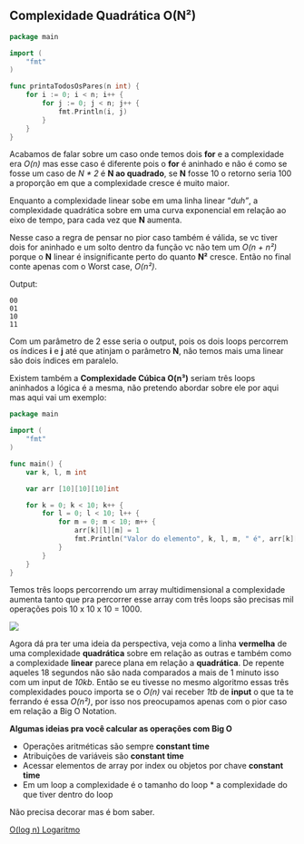 ## Complexidade Quadrática O(N²)

  
```go
package main

import (
	"fmt"
)

func printaTodosOsPares(n int) {
	for i := 0; i < n; i++ {
		for j := 0; j < n; j++ {
			fmt.Println(i, j)
		}
	}
}
``` 

Acabamos de falar sobre um caso onde temos dois **for** e a complexidade era _O(n)_ mas esse caso é diferente pois o **for** é aninhado e não é como se fosse um caso de _N * 2_ é **N ao quadrado**, se **N** fosse 10 o retorno seria 100 a proporção em que a complexidade cresce é muito maior.

Enquanto a complexidade linear sobe em uma linha linear “_duh”_, a complexidade quadrática sobre em uma curva exponencial em relação ao eixo de tempo, para cada vez que **N** aumenta.

Nesse caso a regra de pensar no pior caso também é válida, se vc tiver dois for aninhado e um solto dentro da função vc não tem um _O(n + n²)_ porque o **N** linear é insignificante perto do quanto **N²** cresce. Então no final conte apenas com o Worst case, _O(n²)_.

Output:

``` text
00
01
10
11
```

Com um parâmetro de 2 esse seria o output, pois os dois loops percorrem os índices **i** e **j** até que atinjam o parâmetro **N**, não temos mais uma linear são dois índices em paralelo.

Existem também a **Complexidade Cúbica O(n³)** seriam três loops aninhados a lógica é a mesma, não pretendo abordar sobre ele por aqui mas aqui vai um exemplo:

``` go
package main

import (
	"fmt"
)

func main() {
	var k, l, m int

	var arr [10][10][10]int

	for k = 0; k < 10; k++ {
		for l = 0; l < 10; l++ {
			for m = 0; m < 10; m++ {
				arr[k][l][m] = 1
				fmt.Println("Valor do elemento", k, l, m, " é", arr[k][l][m])
			}
		}
	}
}
```

Temos três loops percorrendo um array multidimensional a complexidade aumenta tanto que pra percorrer esse array com três loops são precisas mil operações pois 10 x 10 x 10 = 1000.

![](https://cdn-images-1.medium.com/max/800/1*14SAgGBfb7QhSF9NNsQ4zg.png)

Agora dá pra ter uma ideia da perspectiva, veja como a linha **vermelha** de uma complexidade **quadrática** sobre em relação as outras e também como a complexidade **linear** parece plana em relação a **quadrática**. De repente aqueles 18 segundos não são nada comparados a mais de 1 minuto isso com um input de _10kb_. Então se eu tivesse no mesmo algoritmo essas três complexidades pouco importa se o _O(n)_ vai receber _1tb_ de **input** o que ta te ferrando é essa _O(n²)_, por isso nos preocupamos apenas com o pior caso em relação a Big O Notation.

**Algumas ideias pra você calcular as operações com Big O**

-   Operações aritméticas são sempre **constant time**
-   Atribuições de variáveis são **constant time**
-   Acessar elementos de array por index ou objetos por chave **constant time**
-   Em um loop a complexidade é o tamanho do loop * a complexidade do que tiver dentro do loop

Não precisa decorar mas é bom saber.

[O(log n) Logaritmo](https://github.com/wagnerdevocelot/DSA/tree/master/BIG%20O%20NOTATION/logaritmo)
